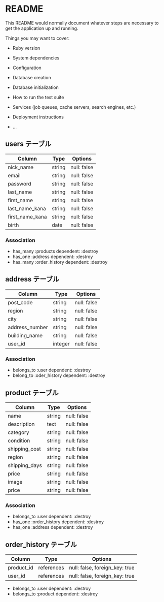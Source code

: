 # README

This README would normally document whatever steps are necessary to get the
application up and running.

Things you may want to cover:

* Ruby version

* System dependencies

* Configuration

* Database creation

* Database initialization

* How to run the test suite

* Services (job queues, cache servers, search engines, etc.)

* Deployment instructions

* ...

## users テーブル

| Column          | Type   | Options     |
| --------------- | ------ | ----------- |
| nick_name       | string | null: false |
| email           | string | null: false |
| password        | string | null: false |
| last_name       | string | null: false |
| first_name      | string | null: false |
| last_name_kana  | string | null: false |
| first_name_kana | string | null: false |
| birth           | date   | null: false |

### Association
- has_many :products dependent: :destroy
- has_one :address dependent: :destroy
- has_many :order_history dependent: :destroy



## address  テーブル

| Column          | Type   | Options     |
| --------------- | ------ | ----------- |
| post_code       | string | null: false |
| region          | string | null: false |
| city            | string | null: false |
| address_number  | string | null: false |
| building_name   | string | null: false |
| user_id         | integer | null: false |

### Association
- belongs_to :user dependent: :destroy
- belong_to :oder_history dependent: :destroy

## product テーブル

| Column          | Type   | Options     |
| --------------- | ------ | ----------- |
| name            | string | null: false |
| description     | text   | null: false |
| category        | string | null: false |
| condition       | string | null: false |
| shipping_cost   | string | null: false |
| region          | string | null: false |
| shipping_days   | string | null: false |
| price           | string | null: false |
| image           | string | null: false |
| price           | string | null: false |

### Association
- belongs_to :user dependent: :destroy
- has_one :order_history dependent: :destroy
- has_one :address dependent: :destroy

## order_history テーブル

| Column          | Type   | Options     |
| --------------- | ------ | ----------- |
| product_id      | references | null: false, foreign_key: true |
| user_id         | references | null: false, foreign_key: true |

- belongs_to :user dependent: :destroy
- belongs_to :product dependent: :destroy



